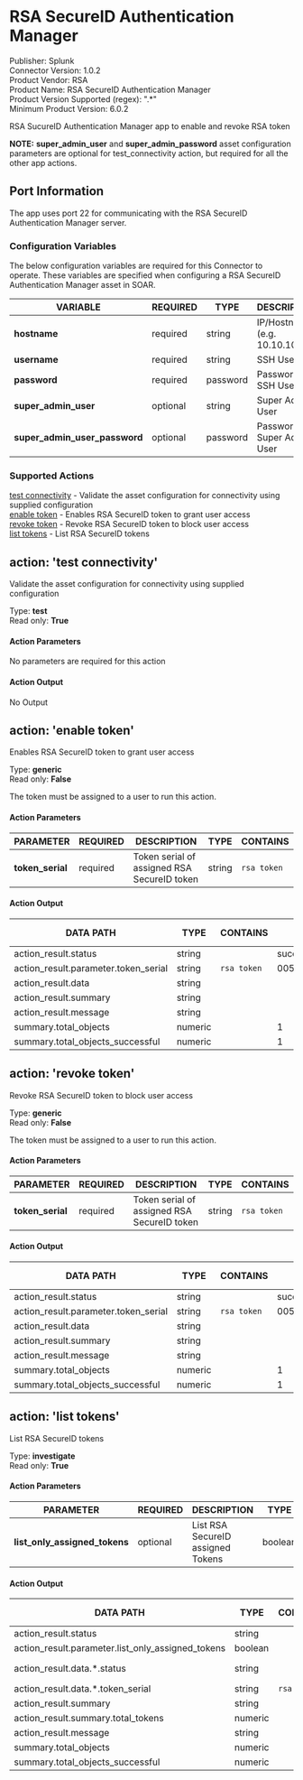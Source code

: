 [comment]: # "Auto-generated SOAR connector documentation"
# RSA SecureID Authentication Manager

Publisher: Splunk  
Connector Version: 1.0.2  
Product Vendor: RSA  
Product Name: RSA SecureID Authentication Manager  
Product Version Supported (regex): ".\*"  
Minimum Product Version: 6.0.2  

RSA SucureID Authentication Manager app to enable and revoke RSA token

[comment]: # "File: README.md"
[comment]: # "Copyright (c) 2023-2024 Splunk Inc."
[comment]: # ""
[comment]: # "Licensed under the Apache License, Version 2.0 (the 'License');"
[comment]: # "you may not use this file except in compliance with the License."
[comment]: # "You may obtain a copy of the License at"
[comment]: # ""
[comment]: # "    http://www.apache.org/licenses/LICENSE-2.0"
[comment]: # ""
[comment]: # "Unless required by applicable law or agreed to in writing, software distributed under"
[comment]: # "the License is distributed on an 'AS IS' BASIS, WITHOUT WARRANTIES OR CONDITIONS OF ANY KIND,"
[comment]: # "either express or implied. See the License for the specific language governing permissions"
[comment]: # "and limitations under the License."
[comment]: # ""

**NOTE:** **super\_admin\_user** and **super\_admin\_password** asset configuration parameters are optional for test\_connectivity action, but required for all the other app actions.

## Port Information

The app uses port 22 for communicating with the RSA SecureID Authentication Manager server.

### Configuration Variables
The below configuration variables are required for this Connector to operate.  These variables are specified when configuring a RSA SecureID Authentication Manager asset in SOAR.

VARIABLE | REQUIRED | TYPE | DESCRIPTION
-------- | -------- | ---- | -----------
**hostname** |  required  | string | IP/Hostname (e.g. 10.10.10.10)
**username** |  required  | string | SSH User
**password** |  required  | password | Password For SSH User
**super_admin_user** |  optional  | string | Super Admin User
**super_admin_user_password** |  optional  | password | Password For Super Admin User

### Supported Actions  
[test connectivity](#action-test-connectivity) - Validate the asset configuration for connectivity using supplied configuration  
[enable token](#action-enable-token) - Enables RSA SecureID token to grant user access  
[revoke token](#action-revoke-token) - Revoke RSA SecureID token to block user access  
[list tokens](#action-list-tokens) - List RSA SecureID tokens  

## action: 'test connectivity'
Validate the asset configuration for connectivity using supplied configuration

Type: **test**  
Read only: **True**

#### Action Parameters
No parameters are required for this action

#### Action Output
No Output  

## action: 'enable token'
Enables RSA SecureID token to grant user access

Type: **generic**  
Read only: **False**

The token must be assigned to a user to run this action.

#### Action Parameters
PARAMETER | REQUIRED | DESCRIPTION | TYPE | CONTAINS
--------- | -------- | ----------- | ---- | --------
**token_serial** |  required  | Token serial of assigned RSA SecureID token | string |  `rsa token` 

#### Action Output
DATA PATH | TYPE | CONTAINS | EXAMPLE VALUES
--------- | ---- | -------- | --------------
action_result.status | string |  |   success  failed 
action_result.parameter.token_serial | string |  `rsa token`  |   0056121890128 
action_result.data | string |  |  
action_result.summary | string |  |  
action_result.message | string |  |  
summary.total_objects | numeric |  |   1 
summary.total_objects_successful | numeric |  |   1   

## action: 'revoke token'
Revoke RSA SecureID token to block user access

Type: **generic**  
Read only: **False**

The token must be assigned to a user to run this action.

#### Action Parameters
PARAMETER | REQUIRED | DESCRIPTION | TYPE | CONTAINS
--------- | -------- | ----------- | ---- | --------
**token_serial** |  required  | Token serial of assigned RSA SecureID token | string |  `rsa token` 

#### Action Output
DATA PATH | TYPE | CONTAINS | EXAMPLE VALUES
--------- | ---- | -------- | --------------
action_result.status | string |  |   success  failed 
action_result.parameter.token_serial | string |  `rsa token`  |   0056121890128 
action_result.data | string |  |  
action_result.summary | string |  |  
action_result.message | string |  |  
summary.total_objects | numeric |  |   1 
summary.total_objects_successful | numeric |  |   1   

## action: 'list tokens'
List RSA SecureID tokens

Type: **investigate**  
Read only: **True**

#### Action Parameters
PARAMETER | REQUIRED | DESCRIPTION | TYPE | CONTAINS
--------- | -------- | ----------- | ---- | --------
**list_only_assigned_tokens** |  optional  | List RSA SecureID assigned Tokens | boolean | 

#### Action Output
DATA PATH | TYPE | CONTAINS | EXAMPLE VALUES
--------- | ---- | -------- | --------------
action_result.status | string |  |   success  failed 
action_result.parameter.list_only_assigned_tokens | boolean |  |   True  False 
action_result.data.\*.status | string |  |   Enabled  Disabled 
action_result.data.\*.token_serial | string |  `rsa token`  |   068283706629 
action_result.summary | string |  |  
action_result.summary.total_tokens | numeric |  |   25 
action_result.message | string |  |  
summary.total_objects | numeric |  |   1 
summary.total_objects_successful | numeric |  |   1 